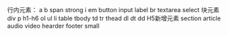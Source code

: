 行内元素：
a
b
span
strong
i
em
button
input
label
br
textarea
select
块元素
div
p
h1-h6
ol
ul
li
table
tbody
td
tr
thead
dl
dt
dd
H5新增元素
section
article
audio
video
hearder
footer
small